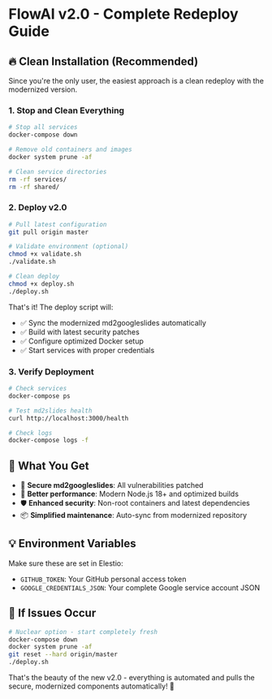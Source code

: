 # FlowAI v2.0 - Complete Redeploy Guide

## 🔥 Clean Installation (Recommended)

Since you're the only user, the easiest approach is a clean redeploy with the modernized version.

### 1. Stop and Clean Everything

```bash
# Stop all services
docker-compose down

# Remove old containers and images
docker system prune -af

# Clean service directories
rm -rf services/
rm -rf shared/
```

### 2. Deploy v2.0

```bash
# Pull latest configuration
git pull origin master

# Validate environment (optional)
chmod +x validate.sh
./validate.sh

# Clean deploy
chmod +x deploy.sh
./deploy.sh
```

That's it! The deploy script will:
- ✅ Sync the modernized md2googleslides automatically
- ✅ Build with latest security patches
- ✅ Configure optimized Docker setup
- ✅ Start services with proper credentials

### 3. Verify Deployment

```bash
# Check services
docker-compose ps

# Test md2slides health
curl http://localhost:3000/health

# Check logs
docker-compose logs -f
```

## 🎯 What You Get

- 🔐 **Secure md2googleslides**: All vulnerabilities patched
- 🚀 **Better performance**: Modern Node.js 18+ and optimized builds
- 🛡️ **Enhanced security**: Non-root containers and latest dependencies
- 📦 **Simplified maintenance**: Auto-sync from modernized repository

## 💡 Environment Variables

Make sure these are set in Elestio:
- `GITHUB_TOKEN`: Your GitHub personal access token
- `GOOGLE_CREDENTIALS_JSON`: Your complete Google service account JSON

## 🚨 If Issues Occur

```bash
# Nuclear option - start completely fresh
docker-compose down
docker system prune -af
git reset --hard origin/master
./deploy.sh
```

That's the beauty of the new v2.0 - everything is automated and pulls the secure, modernized components automatically! 🎉